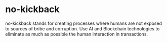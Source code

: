 # no-kickback
no-kickback stands for creating processes where humans are not exposed to sources of bribe and corruption.
Use AI and Blockchain technologies to eliminate as much as possible the human interaction in transactions. 
